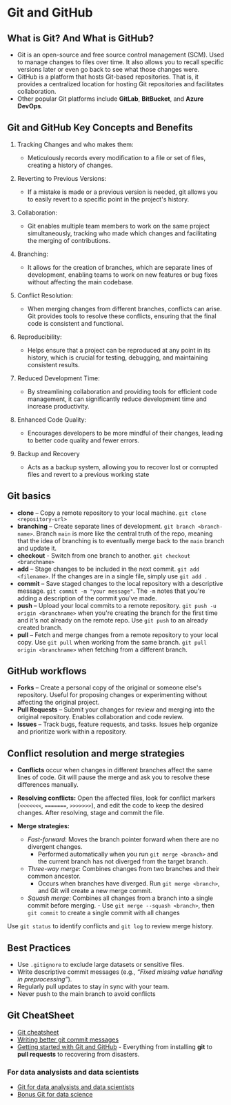 # Git and GitHub

## What is Git? And What is GitHub?

- Git is an open-source and free source control management (SCM). Used to manage changes to files over time. It also allows you to recall specific versions later or even go back to see what those changes were.
- GitHub is a platform that hosts Git-based repositories. That is, it provides a centralized location for hosting Git repositories and facilitates collaboration.
- Other popular Git platforms include **GitLab**, **BitBucket**, and **Azure DevOps**.

## Git and GitHub Key Concepts and Benefits

1. Tracking Changes and who makes them:

   - Meticulously records every modification to a file or set of files, creating a history of changes.

2. Reverting to Previous Versions:

   - If a mistake is made or a previous version is needed, git allows you to easily revert to a specific point in the project's history.

3. Collaboration:

   - Git enables multiple team members to work on the same project simultaneously, tracking who made which changes and facilitating the merging of contributions.

4. Branching:

   - It allows for the creation of branches, which are separate lines of development, enabling teams to work on new features or bug fixes without affecting the main codebase.

5. Conflict Resolution:

   - When merging changes from different branches, conflicts can arise. Git provides tools to resolve these conflicts, ensuring that the final code is consistent and functional.

6. Reproducibility:

   - Helps ensure that a project can be reproduced at any point in its history, which is crucial for testing, debugging, and maintaining consistent results.

7. Reduced Development Time:

   - By streamlining collaboration and providing tools for efficient code management, it can significantly reduce development time and increase productivity.

8. Enhanced Code Quality:

   - Encourages developers to be more mindful of their changes, leading to better code quality and fewer errors.

9. Backup and Recovery

   - Acts as a backup system, allowing you to recover lost or corrupted files and revert to a previous working state

## Git basics

- **clone** – Copy a remote repository to your local machine.
  `git clone <repository-url>`
- **branching** – Create separate lines of development.
  `git branch <branch-name>`. Branch `main` is more like the central truth of the repo, meaning that the idea of branching is to eventually merge back to the `main` branch and update it.
- **checkout** - Switch from one branch to another. `git checkout <branchname>`
- **add** – Stage changes to be included in the next commit.
  `git add <filename>`. If the changes are in a single file, simply use `git add .`
- **commit** – Save staged changes to the local repository with a descriptive message.
  `git commit -m "your message"`. The `-m` notes that you're adding a description of the commit you've made.
- **push** – Upload your local commits to a remote repository. `git push -u origin <branchname>` when you're creating the branch for the first time and it's not already on the remote repo. Use `git push` to an already created branch.
- **pull** – Fetch and merge changes from a remote repository to your local copy. Use
  `git pull` when working from the same branch. `git pull origin <branchname>` when fetching from a different branch.

## GitHub workflows

- **Forks** – Create a personal copy of the original or someone else's repository. Useful for proposing changes or experimenting without affecting the original project.
- **Pull Requests** – Submit your changes for review and merging into the original repository. Enables collaboration and code review.
- **Issues** – Track bugs, feature requests, and tasks. Issues help organize and prioritize work within a repository.

## Conflict resolution and merge strategies

- **Conflicts** occur when changes in different branches affect the same lines of code. Git will pause the merge and ask you to resolve these differences manually.
- **Resolving conflicts:** Open the affected files, look for conflict markers (`<<<<<<<`, `=======`, `>>>>>>>`), and edit the code to keep the desired changes. After resolving, stage and commit the file.

- **Merge strategies:**
  - _Fast-forward_: Moves the branch pointer forward when there are no divergent changes.
    - Performed automatically when you run `git merge <branch>` and the current branch has not diverged from the target branch.
  - _Three-way merge_: Combines changes from two branches and their common ancestor.
    - Occurs when branches have diverged. Run `git merge <branch>`, and Git will create a new merge commit.
  - _Squash merge_: Combines all changes from a branch into a single commit before merging. - Use `git merge --squash <branch>`, then `git commit` to create a single commit with all changes

Use `git status` to identify conflicts and `git log` to review merge history.

## Best Practices

- Use `.gitignore` to exclude large datasets or sensitive files.
- Write descriptive commit messages (e.g., _“Fixed missing value handling in preprocessing”_).
- Regularly pull updates to stay in sync with your team.
- Never push to the main branch to avoid conflicts

## Git CheatSheet

- [Git cheatsheet](https://education.github.com/git-cheat-sheet-education.pdf)
- [Writing better git commit messages](https://www.freecodecamp.org/news/how-to-write-better-git-commit-messages/)
- [Getting started with Git and GitHub](https://archaeogeek.github.io/gettingstartedwithgit/intro/gitinstall.html) - Everything from installing **git** to **pull requests** to recovering from disasters.

### For data analysists and data scientists

- [Git for data analysists and data scientists](https://youtu.be/jrsIHDGHfRc?si=Yw85Koeok4UflG9P)
- [Bonus Git for data science](https://youtu.be/_0rHU6qAQe0?si=nYrp7X5u6wLzIL2r)
